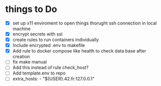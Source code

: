 # things to Do
- [x] set up x11 enviroment to open things thorught ssh connection in local machine
- [x] encrypt secrets with ssl
- [x] create rules to run containers individually
- [x] Include encrypted .env to makefile 
- [x] Add rule to docker compose like health to check data base after creation
- [ ] fix make manual
- [ ] Add this instead of rule check_host?
- [ ] Add template.env to repo
- [ ] 
	extra_hosts:
      - "${USER}.42.fr:127.0.0.1"